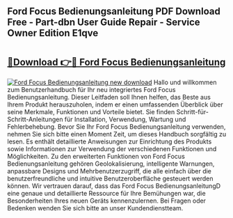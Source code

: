 ## Ford Focus Bedienungsanleitung PDF Download Free - Part-dbn User Guide Repair - Service Owner Edition E1qve

# <h2><a href="http://df3z84.blite.top/?on=Ford+Focus+Bedienungsanleitung">🔗Download 👉🔴 Ford Focus Bedienungsanleitung</a></h2>

[![Ford Focus Bedienungsanleitung new download](https://i.imgur.com/lujVjoI.png)](http://df3z84.blite.top/?on=Ford+Focus+Bedienungsanleitung)
Hallo und willkommen zum Benutzerhandbuch für Ihr neu integriertes Ford Focus Bedienungsanleitung. Dieser Leitfaden soll Ihnen helfen, das Beste aus Ihrem Produkt herauszuholen, indem er einen umfassenden Überblick über seine Merkmale, Funktionen und Vorteile bietet. Sie finden Schritt-für-Schritt-Anleitungen für Installation, Verwendung, Wartung und Fehlerbehebung. Bevor Sie Ihr Ford Focus Bedienungsanleitung verwenden, nehmen Sie sich bitte einen Moment Zeit, um dieses Handbuch sorgfältig zu lesen. Es enthält detaillierte Anweisungen zur Einrichtung des Produkts sowie Informationen zur Verwendung der verschiedenen Funktionen und Möglichkeiten. Zu den erweiterten Funktionen von Ford Focus Bedienungsanleitung gehören Geolokalisierung, intelligente Warnungen, anpassbare Designs und Mehrbenutzerzugriff, die alle einfach über die benutzerfreundliche und intuitive Benutzeroberfläche gesteuert werden können. Wir vertrauen darauf, dass das Ford Focus BedienungsanleitungD eine genaue und detaillierte Ressource für Ihre Bemühungen war, die Besonderheiten Ihres neuen Geräts kennenzulernen. Bei Fragen oder Bedenken wenden Sie sich bitte an unser Kundendienstteam.
